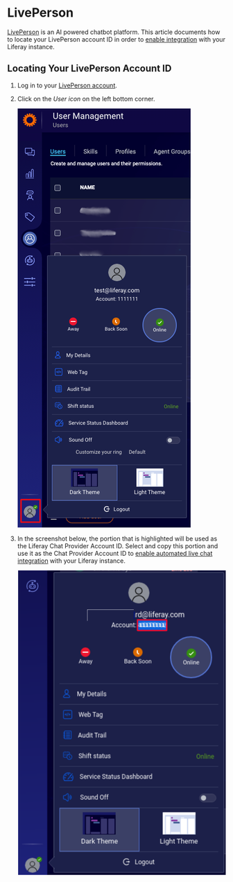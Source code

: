 # LivePerson

[LivePerson](https://www.liveperson.com/) is an AI powered chatbot platform. This article documents how to locate your LivePerson account ID in order to [enable integration](../enabling-automated-live-chat-systems.md) with your Liferay instance.

## Locating Your LivePerson Account ID

1. Log in to your [LivePerson account](https://authentication.liveperson.net/login.html).

1. Click on the *User icon* on the left bottom corner. 

    ![You can see the home dashboard and its information.](./liveperson/images/01.png)

1. In the screenshot below, the portion that is highlighted will be used as the Liferay Chat Provider Account ID.  Select and copy this portion and use it as the Chat Provider Account ID to [enable automated live chat integration](./enabling-automated-live-chat-systems.md) with your Liferay instance.

    ![An example of an Account ID is provided, that is the Chat Provider Id.](./liveperson/images/02.png)